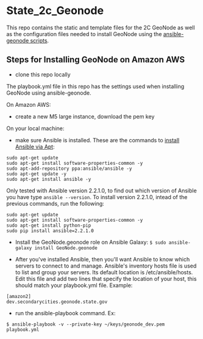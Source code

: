State_2c_Geonode
========================

This repo contains the static and template files for the 2C GeoNode as well as the configuration files needed to install GeoNode using the [ansible-geonode scripts](https://github.com/GeoNode/ansible-geonode).

## Steps for Installing GeoNode on Amazon AWS

- clone this repo locally

The playbook.yml file in this repo has the settings used when installing GeoNode using ansible-geonode.

On Amazon AWS:

- create a new M5 large instance, download the pem key

On your local machine:

- make sure Ansible is installed. These are the commands to [install Ansible via Apt](http://docs.ansible.com/ansible/intro_installation.html#latest-releases-via-apt-ubuntu):

```
sudo apt-get update
sudo apt-get install software-properties-common -y
sudo apt-add-repository ppa:ansible/ansible -y
sudo apt-get update -y
sudo apt-get install ansible -y
```

Only tested with Ansible version 2.2.1.0, to find out which version of Ansible you have type ```ansible --version```. To install version 2.2.1.0, intead of the previous commands, run the following:

```
sudo apt-get update
sudo apt-get install software-properties-common -y
sudo apt-get install python-pip
sudo pip install ansible=2.2.1.0
```

- Install the GeoNode.geonode role on Ansible Galaxy:
```$ sudo ansible-galaxy install GeoNode.geonode```

- After you've installed Ansible, then you'll want Ansible to know which servers to connect to and manage. Ansible's inventory hosts file is used to list and group your servers. Its default location is /etc/ansible/hosts. Edit this file and add two lines that specify the location of your host, this should match your playbook.yml file. Example:

```
[amazon2]
dev.secondarycities.geonode.state.gov
```

- run the ansible-playbook command. Ex:
```
$ ansible-playbook -v --private-key ~/keys/geonode_dev.pem playbook.yml
```
